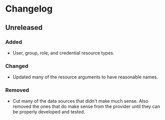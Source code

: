 # Changelog

## Unreleased
### Added
- User, group, role, and credential resource types.

### Changed
- Updated many of the resource arguments to have reasonable names.

### Removed
- Cut many of the data sources that didn't make much sense.
Also removed the ones that do make sense from the provider until they can be properly developed and tested.

